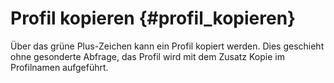 # Profil kopieren {#profil_kopieren}

Über das grüne Plus-Zeichen kann ein Profil kopiert werden. Dies geschieht ohne gesonderte Abfrage, das Profil wird mit dem Zusatz Kopie im Profilnamen aufgeführt.



